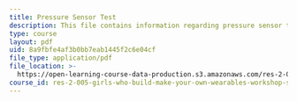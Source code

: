 ```yaml
---
title: Pressure Sensor Test
description: This file contains information regarding pressure sensor test.
type: course
layout: pdf
uid: 8a9fbfe4af3b0bb7eab1445f2c6e04cf
file_type: application/pdf
file_location: >-
  https://open-learning-course-data-production.s3.amazonaws.com/res-2-005-girls-who-build-make-your-own-wearables-workshop-spring-2015/8a9fbfe4af3b0bb7eab1445f2c6e04cf_MITRES_2_005S15_Pressure.pdf
course_id: res-2-005-girls-who-build-make-your-own-wearables-workshop-spring-2015
---
```

